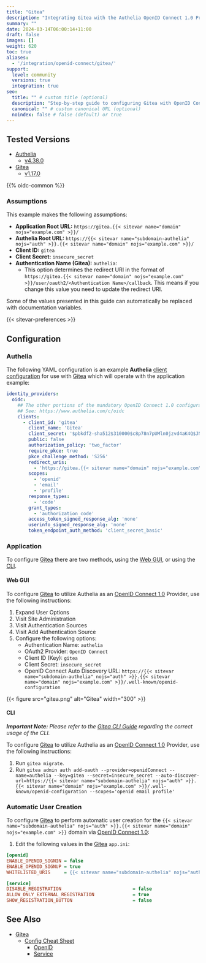 ```yaml
---
title: "Gitea"
description: "Integrating Gitea with the Authelia OpenID Connect 1.0 Provider."
summary: ""
date: 2024-03-14T06:00:14+11:00
draft: false
images: []
weight: 620
toc: true
aliases:
  - '/integration/openid-connect/gitea/'
support:
  level: community
  versions: true
  integration: true
seo:
  title: "" # custom title (optional)
  description: "Step-by-step guide to configuring Gitea with OpenID Connect 1.0 for secure SSO. Enhance your login flow using Authelia’s modern identity management."
  canonical: "" # custom canonical URL (optional)
  noindex: false # false (default) or true
---
```


## Tested Versions

- [Authelia]
  - [v4.38.0](https://github.com/authelia/authelia/releases/tag/v4.38.0)
- [Gitea]
  - [v1.17.0](https://github.com/go-gitea/gitea/releases/tag/v1.17.0)

{{% oidc-common %}}

### Assumptions

This example makes the following assumptions:

- __Application Root URL:__ `https://gitea.{{< sitevar name="domain" nojs="example.com" >}}/`
- __Authelia Root URL:__ `https://{{< sitevar name="subdomain-authelia" nojs="auth" >}}.{{< sitevar name="domain" nojs="example.com" >}}/`
- __Client ID:__ `gitea`
- __Client Secret:__ `insecure_secret`
- __Authentication Name (Gitea):__ `authelia`:
    - This option determines the redirect URI in the format of
      `https://gitea.{{< sitevar name="domain" nojs="example.com" >}}/user/oauth2/<Authentication Name>/callback`.
      This means if you change this value you need to update the redirect URI.

Some of the values presented in this guide can automatically be replaced with documentation variables.

{{< sitevar-preferences >}}

## Configuration

### Authelia

The following YAML configuration is an example __Authelia__ [client configuration] for use with [Gitea] which will
operate with the application example:

```yaml {title="configuration.yml"}
identity_providers:
  oidc:
    ## The other portions of the mandatory OpenID Connect 1.0 configuration go here.
    ## See: https://www.authelia.com/c/oidc
    clients:
      - client_id: 'gitea'
        client_name: 'Gitea'
        client_secret: '$pbkdf2-sha512$310000$c8p78n7pUMln0jzvd4aK4Q$JNRBzwAo0ek5qKn50cFzzvE9RXV88h1wJn5KGiHrD0YKtZaR/nCb2CJPOsKaPK0hjf.9yHxzQGZziziccp6Yng'  # The digest of 'insecure_secret'.
        public: false
        authorization_policy: 'two_factor'
        require_pkce: true
        pkce_challenge_method: 'S256'
        redirect_uris:
          - 'https://gitea.{{< sitevar name="domain" nojs="example.com" >}}/user/oauth2/authelia/callback'
        scopes:
          - 'openid'
          - 'email'
          - 'profile'
        response_types:
          - 'code'
        grant_types:
          - 'authorization_code'
        access_token_signed_response_alg: 'none'
        userinfo_signed_response_alg: 'none'
        token_endpoint_auth_method: 'client_secret_basic'
```

### Application

To configure [Gitea] there are two methods, using the [Web GUI](#web-gui), or using the [CLI](#cli).

#### Web GUI

To configure [Gitea] to utilize Authelia as an [OpenID Connect 1.0] Provider, use the following instructions:

1. Expand User Options
2. Visit Site Administration
3. Visit Authentication Sources
4. Visit Add Authentication Source
5. Configure the following options:
   - Authentication Name: `authelia`
   - OAuth2 Provider: `OpenID Connect`
   - Client ID (Key): `gitea`
   - Client Secret: `insecure_secret`
   - OpenID Connect Auto Discovery URL: `https://{{< sitevar name="subdomain-authelia" nojs="auth" >}}.{{< sitevar name="domain" nojs="example.com" >}}/.well-known/openid-configuration`

{{< figure src="gitea.png" alt="Gitea" width="300" >}}

#### CLI

_**Important Note:** Please refer to the [Gitea CLI Guide](https://docs.gitea.com/administration/command-line) regarding the correct usage of the CLI._

To configure [Gitea] to utilize Authelia as an [OpenID Connect 1.0] Provider, use the following instructions:

1. Run `gitea migrate`.
2. Run `gitea admin auth add-oauth --provider=openidConnect --name=authelia --key=gitea --secret=insecure_secret --auto-discover-url=https://{{< sitevar name="subdomain-authelia" nojs="auth" >}}.{{< sitevar name="domain" nojs="example.com" >}}/.well-known/openid-configuration --scopes='openid email profile'`


### Automatic User Creation

To configure [Gitea] to perform automatic user creation for the `{{< sitevar name="subdomain-authelia" nojs="auth" >}}.{{< sitevar name="domain" nojs="example.com" >}}` domain via [OpenID Connect 1.0]:

1. Edit the following values in the [Gitea] `app.ini`:
```ini
[openid]
ENABLE_OPENID_SIGNIN = false
ENABLE_OPENID_SIGNUP = true
WHITELISTED_URIS     = {{< sitevar name="subdomain-authelia" nojs="auth" >}}.{{< sitevar name="domain" nojs="example.com" >}}

[service]
DISABLE_REGISTRATION                          = false
ALLOW_ONLY_EXTERNAL_REGISTRATION              = true
SHOW_REGISTRATION_BUTTON                      = false
```

## See Also

- [Gitea]
  - [Config Cheat Sheet](https://docs.gitea.io/en-us/config-cheat-sheet)
    - [OpenID](https://docs.gitea.io/en-us/config-cheat-sheet/#openid-openid)
    - [Service](https://docs.gitea.io/en-us/config-cheat-sheet/#service-service)

[Authelia]: https://www.authelia.com
[Gitea]: https://gitea.io/
[OpenID Connect 1.0]: ../../openid-connect/introduction.md
[client configuration]: ../../../configuration/identity-providers/openid-connect/clients.md
